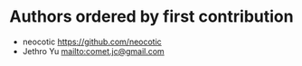 # Authors ordered by first contribution

* neocotic <https://github.com/neocotic>
* Jethro Yu <mailto:comet.jc@gmail.com>
